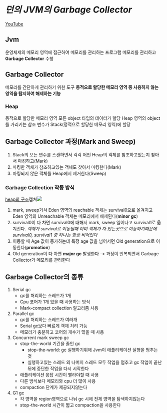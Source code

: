 # *던의 JVM의 Garbage Collector*
[YouTube](https://youtu.be/vZRmCbl871I)

## Jvm
운영체제의 메모리 영역에 접근하여 메모리를 관리하는 프로그램
메모리를 관리하고 **Garbage Collector** 수행

## Garbage Collector
메모리를 간단하게 관리하기 위한 도구
**동적으로 할당한 메모리 영역 중 사용하지 않는 영역을 탐지하여 해제하는 기능**

### Heap
동적으로 할당한 메모리 영역
모든 object 타입의 데이터가 할당
Heap 영역의 object를 가리키는 참조 변수가 Stack(정적으로 할당한 메모리 영역)에 할당


## Garbage Collector 과정(Mark and Sweep)
1. Stack의 모든 변수를 스캔하면서 각각 어떤 Heap의 객체를 참조하고있는지 찾아서 마킹하고(Mark)
2. 마킹한 객체가 참조하고있는 객체도 찾아서 마킹한다(Mark)
3. 마킹되지 않은 객체를 Heap에서 제거한다(Sweep)

### Garbage Collection 작동 방식
[heap의 구조](https://youtu.be/vZRmCbl871I?t=248)캡쳐![](2_%E1%84%89%E1%85%B5%E1%86%B7%E1%84%8B%E1%85%AF%E1%86%AB%E1%84%8C%E1%85%AE/%E1%84%89%E1%85%B3%E1%84%8F%E1%85%B3%E1%84%85%E1%85%B5%E1%86%AB%E1%84%89%E1%85%A3%E1%86%BA%202022-10-29%20%E1%84%8B%E1%85%A9%E1%84%92%E1%85%AE%208.17.22%202.png)
1. mark, sweep거쳐 Eden 영역의 reachable 객체는 survival0으로 옮겨지고
Eden 영역의 Unreachable 객체는 메모리에서 해제된다(**minor gc**)
2. survival0이 다 차면 survival0에 대해서 mark, sweep 일어나고 survival1로 옮겨진다.
_객체가 survival로 이동될때 이미 객체가 차 있는곳으로 이동하기때문에 survival0, survival1 중 하나는 항상 비어있다_
3. 이동할 때 Age 값이 증가하는데 특정 age 값을 넘어서면 Old generation으로 이동한다(**promotion**)
4. Old generation이 다 차면 **major gc** 발생한다
-> 과정이 반복되면서 Garbage Collector가 메모리를 관리한다


## Garbage Collector의 종류
1. Serial gc
	* gc를 처리하는 스레드가 1개
	* Cpu 코어가 1개 있을 때 사용하는 방식
	* Mark-compact collection 알고리즘 사용
2. Parallel gc
	* gc를 처리하는 스레드가 여러개
	* Serial gc보다 빠르게 객체 처리 가능
	* 메모리가 충분하고 코어의 개수가 많을 때 사용
3. Concurrent mark sweep gc
	* stop-the-world 기간을 줄인 gc
		*  stop-the-world: gc 실행하기위해 Jvm이 애플리케이션 실행을 멈추는 것
		* 실행하고있는 스레드 외 나머지 스레드 모두 작업을 멈추고 gc 작업이 끝난 뒤에 중단한 작업을 다시 시작한다
	* 애플리케이션 응답 시간이 빨라야할 때 사용
	* 다른 방식보다 메모리와 cpu 더 많이 사용
	* compaction 단계가 제공되지않는다
4. G1 gc
	* 각 영역을 region영역으로 나눠 gc 시에 전체 영역을 탐색하지않는다
	* stop-the-world 시간이 짧고 compaction을 사용한다

